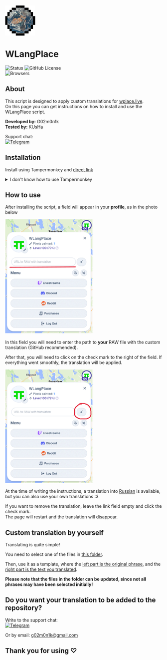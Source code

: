 ![WLangPlace-icon](https://raw.githubusercontent.com/G02m0n1k/WLangPlace/refs/heads/main/assets/icon.png)
# WLangPlace

![Status](https://img.shields.io/badge/status-active-brightgreen.svg?style=flat)
![GitHub License](https://img.shields.io/github/license/G02m0n1k/WLangPlace)  
![Browsers](https://img.shields.io/badge/supported%20browsers-Chrome%20|%20Firefox%20|%20Edge-blue?style=flat)


## About
This script is designed to apply custom translations for [wplace.live](https://wplace.live).  
On this page you can get instructions on how to install and use the WLangPlace script.

**Developed by:** G02m0n1k  
**Tested by:** KUsHa

Support chat:  
[![Telegram](https://img.shields.io/badge/Telegram-2CA5E0?style=flat&logo=telegram&logoColor=white)](https://t.me/WLangPlace)


## Installation

Install using Tampermonkey and [direct link](https://raw.githubusercontent.com/G02m0n1k/WLangPlace/refs/heads/main/dist/WLangPlace.user.js)

<details>
<summary>I don't know how to use Tampermonkey</summary>
<br><b>1. Go to your browser extension store and download Tampermonkey</b><br>
<a href="https://addons.mozilla.org/en-US/firefox/addon/tampermonkey">> Firefox</a><br>
<a href="https://chromewebstore.google.com/detail/tampermonkey/dhdgffkkebhmkfjojejmpbldmpobfkfo">> Chromium (Chrome, Edge and etc.)</a><br>
<img src="docs/step1.png" alt="step-1" width="720px"><br><br>
<p>If you are using Chromium, you will need to enable "Developer Mode" in the "Extensions" menu, and also give "Allow User Scripts" permission to Tampermonkey.</p>
<img src="docs/chromium.png" alt="chromium" width="720px"><br>
<br><b>2. Install WLangPlace from this <a href="https://raw.githubusercontent.com/G02m0n1k/WLangPlace/refs/heads/main/dist/WLangPlace.user.js">direct link</a></b><br>
<img src="docs/step2.png" alt="step-2" width="720px"><br>
<br><b>3. Refresh <a href="https://wplace.live">wplace.live</a></b><br>
<br><b>4. Profit! :D</b><br><br>
</details>


## How to use

After installing the script, a field will appear in your **profile**, as in the photo below  

<img src="docs/1.png" alt="s1" width="280px"><br>  
In this field you will need to enter the path to **your** RAW file with the custom translation (GitHub recommended).  

After that, you will need to click on the check mark to the right of the field. If everything went smoothly, the translation will be applied.  

<img src="docs/2.png" alt="s2" width="280px"><br>  

At the time of writing the instructions, a translation into [Russian](https://raw.githubusercontent.com/G02m0n1k/WLangPlace/refs/heads/main/langs-lib/russian.txt) is available, but you can also use your own translations :3  

If you want to remove the translation, leave the link field empty and click the check mark.  
The page will restart and the translation will disappear.


## Custom translation by yourself

Translating is quite simple!  

You need to select one of the files in [this folder](https://github.com/G02m0n1k/WLangPlace/tree/main/langs-lib).  

Then, use it as a template, where the <u>left part is the original phrase</u>, and the <u>right part is the text you translated</u>.  

**Please note that the files in the folder can be updated, since not all phrases may have been selected initially!**


## Do you want your translation to be added to the repository?

Write to the support chat:  
[![Telegram](https://img.shields.io/badge/Telegram-2CA5E0?style=flat&logo=telegram&logoColor=white)](https://t.me/WLangPlace)

Or by email: <g02m0n1k@gmail.com>


## Thank you for using ♡
